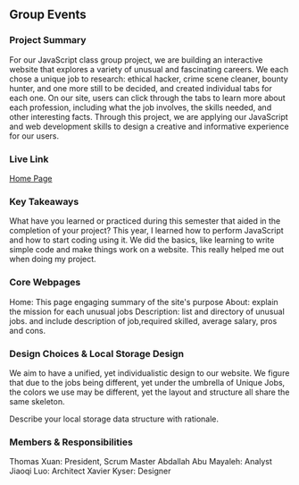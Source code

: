 ## Group Events

### Project Summary

For our JavaScript class group project, we are building an interactive website that explores a variety of unusual and fascinating careers. We each chose a unique job to research: ethical hacker, crime scene cleaner, bounty hunter, and one more still to be decided, and created individual tabs for each one. On our site, users can click through the tabs to learn more about each profession, including what the job involves, the skills needed, and other interesting facts. Through this project, we are applying our JavaScript and web development skills to design a creative and informative experience for our users.

### Live Link

[Home Page](https://{username}.github.io/{reponame}/final)

### Key Takeaways

What have you learned or practiced during this semester that aided in the completion of your project? This year, I learned how to perform JavaScript and how to start coding using it. We did the basics, like learning to write simple code and make things work on a website. This really helped me out when doing my project.

### Core Webpages

Home: This page engaging summary of the site's purpose
About: explain the mission for each unusual jobs
Description: list and directory of unusual jobs. and include description of job,required skilled, average salary, pros and cons.

### Design Choices & Local Storage Design

We aim to have a unified, yet individualistic design to our website. We figure that due to the jobs being different, yet under the umbrella of Unique Jobs, the colors we use may be different, yet the layout and structure all share the same skeleton.

Describe your local storage data structure with rationale.

### Members & Responsibilities

Thomas Xuan: President, Scrum Master
Abdallah Abu Mayaleh: Analyst
Jiaoqi Luo: Architect
Xavier Kyser: Designer

